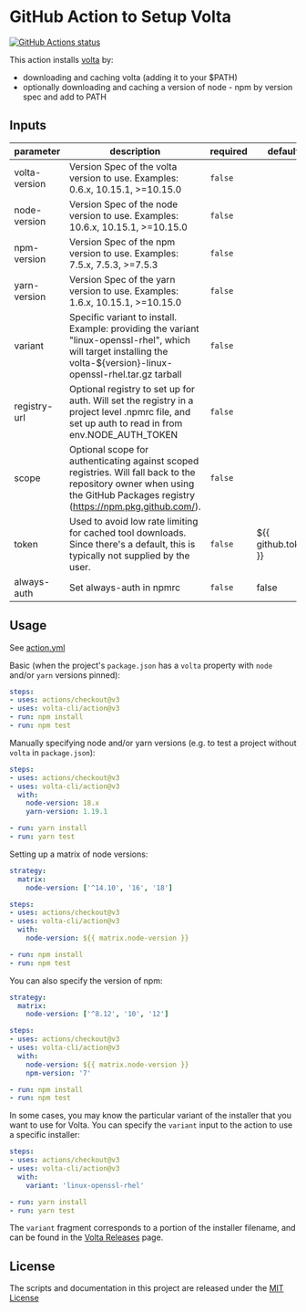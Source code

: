 # GitHub Action to Setup Volta

<p align="left">
  <a href="https://github.com/volta-cli/action"><img alt="GitHub Actions status" src="https://github.com/volta-cli/action/workflows/CI/badge.svg"></a>
</p>

This action installs [volta](https://volta.sh) by:

- downloading and caching volta (adding it to your $PATH)
- optionally downloading and caching a version of node - npm by version spec and add to PATH

<!-- action-docs-inputs -->
## Inputs

| parameter | description | required | default |
| - | - | - | - |
| volta-version | Version Spec of the volta version to use.  Examples: 0.6.x, 10.15.1, >=10.15.0 | `false` |  |
| node-version | Version Spec of the node version to use.  Examples: 10.6.x, 10.15.1, >=10.15.0 | `false` |  |
| npm-version | Version Spec of the npm version to use.  Examples: 7.5.x, 7.5.3, >=7.5.3 | `false` |  |
| yarn-version | Version Spec of the yarn version to use.  Examples: 1.6.x, 10.15.1, >=10.15.0 | `false` |  |
| variant | Specific variant to install. Example: providing the variant "linux-openssl-rhel", which will target installing the volta-${version}-linux-openssl-rhel.tar.gz tarball | `false` |  |
| registry-url | Optional registry to set up for auth. Will set the registry in a project level .npmrc file, and set up auth to read in from env.NODE_AUTH_TOKEN | `false` |  |
| scope | Optional scope for authenticating against scoped registries. Will fall back to the repository owner when using the GitHub Packages registry (https://npm.pkg.github.com/). | `false` |  |
| token | Used to avoid low rate limiting for cached tool downloads.  Since there's a default, this is typically not supplied by the user. | `false` | ${{ github.token }} |
| always-auth | Set always-auth in npmrc | `false` | false |



<!-- action-docs-inputs -->

## Usage

See [action.yml](action.yml)

Basic (when the project's `package.json` has a `volta` property with `node` and/or `yarn` versions pinned):

```yaml
steps:
- uses: actions/checkout@v3
- uses: volta-cli/action@v3
- run: npm install
- run: npm test
```

Manually specifying node and/or yarn versions (e.g. to test a project without `volta` in `package.json`):

```yaml
steps:
- uses: actions/checkout@v3
- uses: volta-cli/action@v3
  with:
    node-version: 18.x
    yarn-version: 1.19.1

- run: yarn install
- run: yarn test
```

Setting up a matrix of node versions:

```yaml
strategy:
  matrix:
    node-version: ['^14.10', '16', '18']

steps:
- uses: actions/checkout@v3
- uses: volta-cli/action@v3
  with:
    node-version: ${{ matrix.node-version }}

- run: npm install
- run: npm test
```

You can also specify the version of npm:

```yaml
strategy:
  matrix:
    node-version: ['^8.12', '10', '12']

steps:
- uses: actions/checkout@v3
- uses: volta-cli/action@v3
  with:
    node-version: ${{ matrix.node-version }}
    npm-version: '7'

- run: npm install
- run: npm test
```

In some cases, you may know the particular variant of the installer that you want to use for Volta. You can specify the `variant` input to the action to use a specific installer:

```yaml
steps:
- uses: actions/checkout@v3
- uses: volta-cli/action@v3
  with:
    variant: 'linux-openssl-rhel'

- run: yarn install
- run: yarn test
```

The `variant` fragment corresponds to a portion of the installer filename, and can be found in the [Volta Releases](https://github.com/volta-cli/action/releases) page.

## License

The scripts and documentation in this project are released under the [MIT License](LICENSE)
